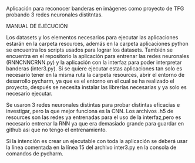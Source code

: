 Aplicación para reconocer banderas en imágenes como proyecto de TFG probando 3 redes neuronales distitntas.


MANUAL DE EJECUCIÓN

Los datasets y los elementos necesarios para ejecutar las aplicaciones estarán en la carpeta resources, además en la carpeta aplicaciones python se encuentra los scripts usados para lograr los datasets.
También se encuentra en el repositorio la aplicación para entrenar las redes neuronales (RNNCNNCRNN.py) y la aplicación con la interfaz para poder interpretar banderas (inter3.py). Si se quiere ejecutar estas aplicaciones tan solo es necesario tener en la misma ruta la carpeta resources, abrir el entorno de desarrollo pycharm, ya que es el entorno en el cual se ha realizado el proyecto, después se necesita instalar las librerías necesarias y ya solo es necesario ejecutar.

Se usaron 3 redes neuronales distintas para probar distintas eficacias e investigar, pero la que mejor funciona es la CNN. Los archivos .h5 de resources son las redes ya entrenadas para el uso de la interfaz,pero es necesario entrenar la RNN ya que era demasiado grande para guardar en github asi que no tengo el entrenamiento.

Si la intención es crear un ejecutable con toda la aplicación se deberá usar la línea comentada en la línea 15 del archivo inter3.py en la consola de comandos de pycharm.

